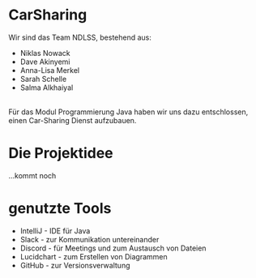 # CarSharing
Wir sind das Team NDLSS, bestehend aus:
<br>
* Niklas Nowack
* Dave Akinyemi
* Anna-Lisa Merkel
* Sarah Schelle
* Salma Alkhaiyal
<br>
Für das Modul Programmierung Java haben wir uns dazu entschlossen, einen Car-Sharing Dienst aufzubauen.

# Die Projektidee
...kommt noch

# genutzte Tools
* IntelliJ - IDE für Java
* Slack - zur Kommunikation untereinander
* Discord - für Meetings und zum Austausch von Dateien
* Lucidchart - zum Erstellen von Diagrammen
* GitHub - zur Versionsverwaltung
